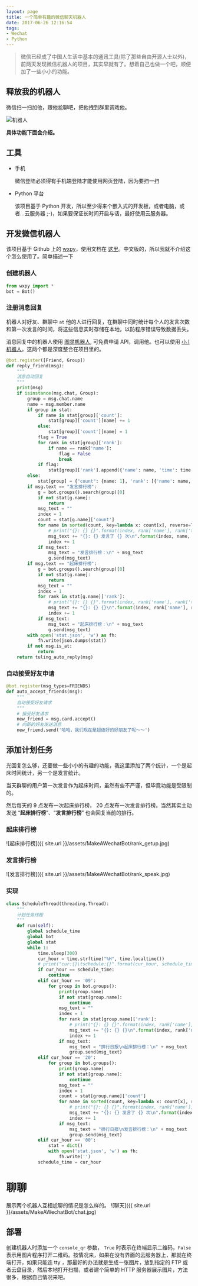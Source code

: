 ```yaml
---
layout: page
title: 一个简单有趣的微信聊天机器人
date: 2017-06-26 12:16:54
tags:
- Wechat
- Python
---
```


> 微信已经成了中国人生活中基本的通讯工具(除了那些自由开源人士以外)，前两天发现微信机器人的项目，其实早就有了。想着自己也做一个吧，顺便加了一些小小的功能。

## 释放我的机器人

微信扫一扫加他，跟他尬聊吧，把他拽到群里调戏他。

![机器人](MakeAWechatBot/qrcode.jpg)

**具体功能下面会介绍。**

## 工具

- 手机

    微信登陆必须得有手机端登陆才能使用网页登陆，因为要扫一扫
- Python 平台

    该项目基于 Python 开发，所以至少得来个嵌入式的开发板，或者电脑，或者...云服务器 ;-)，如果要保证长时间开启与话，最好使用云服务器。

## 开发微信机器人

该项目基于 Github 上的 [wxpy](https://github.com/youfou/wxpy)，使用文档在 [这里](http://wxpy.readthedocs.io/zh/latest/)。中文版的，所以我就不介绍这个怎么使用了。简单描述一下

### 创建机器人

```python
from wxpy import *
bot = Bot()
```

### 注册消息回复

机器人对好友、群聊中 `at` 他的人进行回复，在群聊中同时统计每个人的发言次数和第一次发言的时间，将这些信息实时存储在本地，以防程序错误导致数据丢失。

消息回复中的机器人使用 [图灵机器人](http://www.tuling123.com), 可免费申请 API，调用他。也可以使用 [小 I 机器人](http://cloud.xiaoi.com/)。这两个都是深度整合在项目里的。

```python
@bot.register([Friend, Group])
def reply_friend(msg):
    """
    消息自动回复
    """
    print(msg)
    if isinstance(msg.chat, Group):
        group = msg.chat.name
        name = msg.member.name
        if group in stat:
            if name in stat[group]['count']:
                stat[group]['count'][name] += 1
            else:
                stat[group]['count'][name] = 1
            flag = True
            for rank in stat[group]['rank']:
                if name == rank['name']:
                    flag = False
                    break
            if flag:
                stat[group]['rank'].append({'name': name, 'time': time.strftime("%H:%M:%S", time.localtime())})
        else:
            stat[group] = {"count": {name: 1}, 'rank': [{'name': name, 'time': time.strftime("%H:%M:%S", time.localtime())}, ]}
        if msg.text == "发言排行榜":
            g = bot.groups().search(group)[0]
            if not stat[g.name]:
                return
            msg_text = ""
            index = 1
            count = stat[g.name]['count']
            for name in sorted(count, key=lambda x: count[x], reverse=True):
                # print("{}: {} {}".format(index, rank['name'], rank['time']))
                msg_text += "{}: {} 发言了 {} 次\n".format(index, name, count[name])
                index += 1
            if msg_text:
                msg_text = "发言排行榜：\n" + msg_text
                g.send(msg_text)
        if msg.text == "起床排行榜":
            g = bot.groups().search(group)[0]
            if not stat[g.name]:
                return
            msg_text = ""
            index = 1
            for rank in stat[g.name]['rank']:
                # print("{}: {} {}".format(index, rank['name'], rank['time']))
                msg_text += "{}: {} {}\n".format(index, rank['name'], rank['time'])
                index += 1
            if msg_text:
                msg_text = "起床排行榜：\n" + msg_text
                g.send(msg_text)
        with open('stat.json', 'w') as fh:
            fh.write(json.dumps(stat))
        if not msg.is_at:
            return
    return tuling_auto_reply(msg)
```

### 自动接受好友申请

```python
@bot.register(msg_types=FRIENDS)
def auto_accept_friends(msg):
    """
    自动接受好友请求
    """
    # 接受好友请求
    new_friend = msg.card.accept()
    # 向新的好友发送消息
    new_friend.send('哈哈，我们现在是超级好的好朋友了呢～～')
```

## 添加计划任务

光回复怎么够，还要做一些小小的有趣的功能，我这里添加了两个统计，一个是起床时间统计，另一个是发言统计。

当天群聊的用户第一次发言作为起床时间，虽然有些不严谨，但毕竟功能是受限制的。

然后每天的 9 点发布一次起床排行榜， 20 点发布一次发言排行榜。当然其实主动发送 “**起床排行榜**”、“**发言排行榜**” 也会回复当前的排行。

### 起床排行榜

![起床排行榜]({{ site.url }}/assets/MakeAWechatBot/rank_getup.jpg)

### 发言排行榜

![发言排行榜]({{ site.url }}/assets/MakeAWechatBot/rank_speak.jpg)


### 实现

```python
class ScheduleThread(threading.Thread):
    """
    计划任务线程
    """
    def run(self):
        global schedule_time
        global bot
        global stat
        while 1:
            time.sleep(300)
            cur_hour = time.strftime("%H", time.localtime())
            # print("cur:{}\tschedule:{}".format(cur_hour, schedule_time))
            if cur_hour == schedule_time:
                continue
            elif cur_hour == '09':
                for group in bot.groups():
                    print(group.name)
                    if not stat[group.name]:
                        continue
                    msg_text = ""
                    index = 1
                    for rank in stat[group.name]['rank']:
                        # print("{}: {} {}".format(index, rank['name'], rank['time']))
                        msg_text += "{}: {} {}\n".format(index, rank['name'], rank['time'])
                        index += 1
                    if msg_text:
                        msg_text = "排行日报\n起床排行榜：\n" + msg_text
                        group.send(msg_text)
            elif cur_hour == '20':
                for group in bot.groups():
                    print(group.name)
                    if not stat[group.name]:
                        continue
                    msg_text = ""
                    index = 1
                    count = stat[group.name]['count']
                    for name in sorted(count, key=lambda x: count[x], reverse=True):
                        # print("{}: {} {}".format(index, rank['name'], rank['time']))
                        msg_text += "{}: {} 发言了 {} 次\n".format(index, name, count[name])
                        index += 1
                    if msg_text:
                        msg_text = "排行日报\n发言排行榜：\n" + msg_text
                        group.send(msg_text)
            elif cur_hour == '00':
                stat = dict()
                with open('stat.json', 'w') as fh:
                    fh.write('')
            schedule_time = cur_hour
```

# 聊聊

展示两个机器人互相尬聊的情况是怎么样的。
![聊天]({{ site.url }}/assets/MakeAWechatBot/chat.jpg)

## 部署

创建机器人时添加一个 `console_qr` 参数， `True` 时表示在终端显示二维码，`False` 表示用图片程序打开二维码。按情况来，如果在没有界面的云服务器上，那就在终端打开，如果只能连 tty ，那最好的办法就是生成一张图片，放到指定的 FTP 或者云盘目录，然后本地打开扫描，或者建个简单的 HTTP 服务器展示图片，方法很多，根据自己情况来吧。
